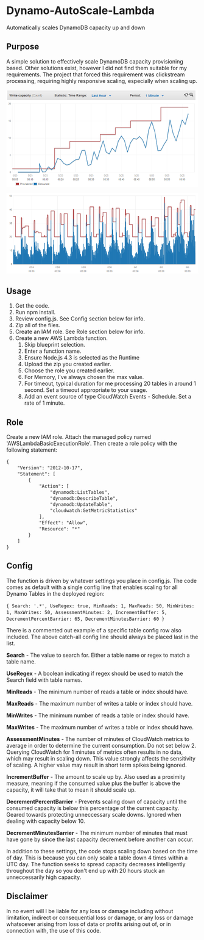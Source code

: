 # Dynamo-AutoScale-Lambda
Automatically scales DynamoDB capacity up and down

## Purpose

A simple solution to effectively scale DynamoDB capacity provisioning based. Other solutions exist, however I did not find them suitable for my requirements. The project that forced this requirement was clickstream processing, requiring highly responsive scaling, especially when scaling up.

![Scaling](./scale1.png)

![Scaling](./scale2.png)

## Usage

1. Get the code.
2. Run npm install.
3. Review config.js. See Config section below for info.
4. Zip all of the files.
5. Create an IAM role. See Role section below for info.
5. Create a new AWS Lambda function.
	1. Skip blueprint selection.
	2. Enter a function name.
	3. Ensure Node.js 4.3 is selected as the Runtime
	4. Upload the zip you created earlier.
	5. Choose the role you created earlier.
	6. For Memory, I've always chosen the max value.
	7. For timeout, typical duration for me processing 20 tables in around 1 second. Set a timeout appropriate to your usage.
	8. Add an event source of type CloudWatch Events - Schedule. Set a rate of 1 minute.
	
## Role

Create a new IAM role. Attach the managed policy named 'AWSLambdaBasicExecutionRole'. Then create a role policy with the following statement:

~~~~
{
    "Version": "2012-10-17",
    "Statement": [
        {
            "Action": [
                "dynamodb:ListTables",
                "dynamodb:DescribeTable",
                "dynamodb:UpdateTable",
                "cloudwatch:GetMetricStatistics"
            ],
            "Effect": "Allow",
            "Resource": "*"
        }
    ]
}
~~~~

## Config

The function is driven by whatever settings you place in config.js. The code comes as default with a single config line that enables scaling for all Dynamo Tables in the deployed region:

`{ Search: '.*', UseRegex: true, MinReads: 1, MaxReads: 50, MinWrites: 1, MaxWrites: 50, AssessmentMinutes: 2, IncrementBuffer: 5, DecrementPercentBarrier: 65, DecrementMinutesBarrier: 60 }`

There is a commented out example of a specific table config row also included. The above catch-all config line should always be placed last in the list.

**Search** - The value to search for. Either a table name or regex to match a table name.

**UseRegex** - A boolean indicating if regex should be used to match the Search field with table names.

**MinReads** - The minimum number of reads a table or index should have.

**MaxReads** - The maximum number of writes a table or index should have.

**MinWrites** - The minimum number of reads a table or index should have.

**MaxWrites** - The maximum number of writes a table or index should have.

**AssessmentMinutes** - The number of minutes of CloudWatch metrics to average in order to determine the current consumption. Do not set below 2. Querying CloudWatch for 1 minutes of metrics often results in no data, which may result in scaling down. This value strongly affects the sensitivity of scaling. A higher value may result in short term spikes being ignored.

**IncrementBuffer** - The amount to scale up by. Also used as a proximity measure, meaning if the consumed value plus the buffer is above the capacity, it will take that to mean it should scale up.

**DecrementPercentBarrier** - Prevents scaling down of capacity until the consumed capacity is below this percentage of the current capacity. Geared towards protecting unneccessary scale downs. Ignored when dealing with capacity below 10.

**DecrementMinutesBarrier** - The minimum number of minutes that must have gone by since the last capacity decrement before another can occur.


In addition to these settings, the code stops scaling down based on the time of day. This is because you can only scale a table down 4 times within a UTC day. The function seeks to spread capacity decreases intelligently throughout the day so you don't end up with 20 hours stuck an unneccessarily high capacity.

## Disclaimer

In no event will I be liable for any loss or damage including without limitation, indirect or consequential loss or damage, or any loss or damage whatsoever arising from loss of data or profits arising out of, or in connection with, the use of this code.

